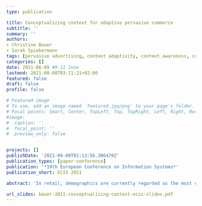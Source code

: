 ```yaml
---
type: publication

title: Conceptualizing context for adaptive pervasive commerce
subtitle: ''
summary: ''
authors:
- Christine Bauer
- Sarah Spiekermann
tags: [pervasive advertising, context adaptivity, context awareness, context model]
categories: []
date: 2011-06-09 #9-11 June
lastmod: 2021-08-08T03:11:21+02:00
featured: false
draft: false
profile: false

# Featured image
# To use, add an image named `featured.jpg/png` to your page's folder.
# Focal points: Smart, Center, TopLeft, Top, TopRight, Left, Right, BottomLeft, Bottom, BottomRight.
#image:
#  caption: ''
#  focal_point: ''
#  preview_only: false


projects: []
publishDate: '2021-08-08T01:13:56.306470Z'
publication_types: [paper-conference]
publication: '*19th European Conference on Information Systems*'
publication_short: ECIS 2011

abstract: 'In retail, demographics are currently regarded as the most convenient base for successful personalized marketing. However, signs point to the dormant power of context recognition. While technologies that can sense the environment are advanced, questions such as what to sense and how to adapt context are largely unanswered. In this paper, we analyze the purchase context of a retail outlet and suggest a context model for adaptive pervasive commerce. Furthermore, we introduce one approach how to conceptualize context that may be applied to conceptualize context for adaptive pervasive advertising applications so that they really deliver on their potential: showing the right message to the right recipient at the right time.'

url_slides: bauer-2011-conceptualizing-context-ecis-slides.pdf
---
```

